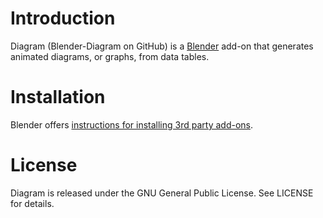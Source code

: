 # Introduction
Diagram (Blender-Diagram on GitHub) is a [Blender](https://www.blender.org/) add-on that generates animated diagrams, or graphs, from data tables.

# Installation
Blender offers [instructions for installing 3rd party add-ons](https://www.blender.org/manual/advanced/scripting/python/add_ons.html#installation-of-a-3rd-party-add-on).

# License
Diagram is released under the GNU General Public License. See LICENSE for details.
